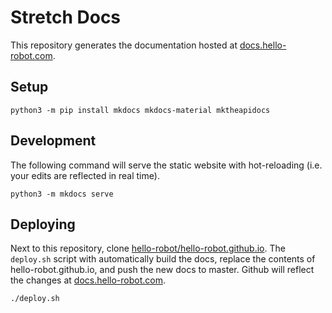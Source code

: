 # Stretch Docs

This repository generates the documentation hosted at [docs.hello-robot.com](docs.hello-robot.com).

## Setup

```
python3 -m pip install mkdocs mkdocs-material mktheapidocs
```

## Development

The following command will serve the static website with hot-reloading (i.e. your edits are reflected in real time).

```
python3 -m mkdocs serve
```

## Deploying

Next to this repository, clone [hello-robot/hello-robot.github.io](https://github.com/hello-robot/hello-robot.github.io). The `deploy.sh` script with automatically build the docs, replace the contents of hello-robot.github.io, and push the new docs to master. Github will reflect the changes at [docs.hello-robot.com](docs.hello-robot.com).

```
./deploy.sh
```
